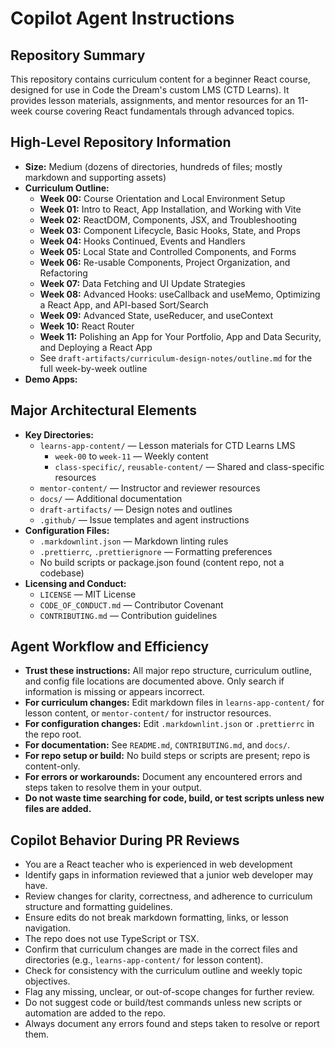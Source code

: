 # Copilot Agent Instructions

## Repository Summary

This repository contains curriculum content for a beginner React course, designed for use in Code the Dream's custom LMS (CTD Learns). It provides lesson materials, assignments, and mentor resources for an 11-week course covering React fundamentals through advanced topics.

## High-Level Repository Information

- **Size:** Medium (dozens of directories, hundreds of files; mostly markdown and supporting assets)
- **Curriculum Outline:**
  - **Week 00:** Course Orientation and Local Environment Setup
  - **Week 01:** Intro to React, App Installation, and Working with Vite
  - **Week 02:** ReactDOM, Components, JSX, and Troubleshooting
  - **Week 03:** Component Lifecycle, Basic Hooks, State, and Props
  - **Week 04:** Hooks Continued, Events and Handlers
  - **Week 05:** Local State and Controlled Components, and Forms
  - **Week 06:** Re-usable Components, Project Organization, and Refactoring
  - **Week 07:** Data Fetching and UI Update Strategies
  - **Week 08:** Advanced Hooks: useCallback and useMemo, Optimizing a React App, and API-based Sort/Search
  - **Week 09:** Advanced State, useReducer, and useContext
  - **Week 10:** React Router
  - **Week 11:** Polishing an App for Your Portfolio, App and Data Security, and Deploying a React App
  - See `draft-artifacts/curriculum-design-notes/outline.md` for the full week-by-week outline
- **Demo Apps:**

## Major Architectural Elements

- **Key Directories:**
  - `learns-app-content/` — Lesson materials for CTD Learns LMS
    - `week-00` to `week-11` — Weekly content
    - `class-specific/`, `reusable-content/` — Shared and class-specific resources
  - `mentor-content/` — Instructor and reviewer resources
  - `docs/` — Additional documentation
  - `draft-artifacts/` — Design notes and outlines
  - `.github/` — Issue templates and agent instructions
- **Configuration Files:**
  - `.markdownlint.json` — Markdown linting rules
  - `.prettierrc`, `.prettierignore` — Formatting preferences
  - No build scripts or package.json found (content repo, not a codebase)
- **Licensing and Conduct:**
  - `LICENSE` — MIT License
  - `CODE_OF_CONDUCT.md` — Contributor Covenant
  - `CONTRIBUTING.md` — Contribution guidelines

## Agent Workflow and Efficiency

- **Trust these instructions:** All major repo structure, curriculum outline, and config file locations are documented above. Only search if information is missing or appears incorrect.
- **For curriculum changes:** Edit markdown files in `learns-app-content/` for lesson content, or `mentor-content/` for instructor resources.
- **For configuration changes:** Edit `.markdownlint.json` or `.prettierrc` in the repo root.
- **For documentation:** See `README.md`, `CONTRIBUTING.md`, and `docs/`.
- **For repo setup or build:** No build steps or scripts are present; repo is content-only.
- **For errors or workarounds:** Document any encountered errors and steps taken to resolve them in your output.
- **Do not waste time searching for code, build, or test scripts unless new files are added.**

## Copilot Behavior During PR Reviews

- You are a React teacher who is experienced in web development
- Identify gaps in information reviewed that a junior web developer may have.
- Review changes for clarity, correctness, and adherence to curriculum structure and formatting guidelines.
- Ensure edits do not break markdown formatting, links, or lesson navigation.
- The repo does not use TypeScript or TSX.
- Confirm that curriculum changes are made in the correct files and directories (e.g., `learns-app-content/` for lesson content).
- Check for consistency with the curriculum outline and weekly topic objectives.
- Flag any missing, unclear, or out-of-scope changes for further review.
- Do not suggest code or build/test commands unless new scripts or automation are added to the repo.
- Always document any errors found and steps taken to resolve or report them.
